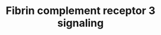 ---
annotations:
- id: PW:0000474
  parent: regulatory pathway
  type: Pathway Ontology
  value: coagulation cascade pathway
- id: PW:0000024
  parent: regulatory pathway
  type: Pathway Ontology
  value: inflammatory response pathway
- id: PW:0000474
  parent: regulatory pathway
  type: Pathway Ontology
  value: coagulation cascade pathway
- id: PW:0000503
  parent: regulatory pathway
  type: Pathway Ontology
  value: classical complement pathway
- id: PW:0000503
  parent: regulatory pathway
  type: Pathway Ontology
  value: classical complement pathway
- id: CL:0000129
  parent: animal cell
  type: Cell Type Ontology
  value: microglial cell
- id: CL:0000129
  parent: animal cell
  type: Cell Type Ontology
  value: microglial cell
- id: PW:0000024
  parent: regulatory pathway
  type: Pathway Ontology
  value: inflammatory response pathway
- id: CL:0000235
  parent: native cell
  type: Cell Type Ontology
  value: macrophage
authors:
- Khanspers
- Andrewmendiola
- Akassoglou
- Egonw
- AlexanderPico
- Eweitz
- Mkutmon
citedin:
- link: PMC8431385
  title: Investigating the Molecular Processes behind the Cell-Specific Toxicity Response
    to Titanium Dioxide Nanobelts (2021)
- link: PMC7702209
  title: LMWF5A suppresses cytokine release by modulating select inflammatory transcription
    factor activity in stimulated PBMC (2020)
- link: 10.1016/j.compbiomed.2021.104243
  title: Construction and analysis of protein-protein interaction network of non-alcoholic
    fatty liver disease
- link: 10.1016/j.humgen.2022.201135
  title: In silico transcriptional analysis of asymptomatic and severe COVID-19 patients
    reveals the susceptibility of severe patients to other comorbidities and non-viral
    pathological conditions (2023)
- link: 10.1038/s41598-024-70629-7
  title: The differential expression of adipose tissue genes in short, medium and
    long-term periods after bariatric surgery (2024)
communities: []
description: The blood protein fibrinogen, a key component of the coagulation cascade,
  has been identified as an early molecular factor triggering inflammation in the
  brain and periphery (see bibliography). Upon fibrinogen extravasation across leaky
  vessels (i.e., break down of the blood-brain barrier), fibrinogen is converted by
  thrombin to insoluble fibrin. Based on published studies, this signaling pathway
  highlights fibrin as a CD11b/CD18 (complement receptor; CR3) integrin receptor ligand
  that regulates innate immunity. Fibrin activates central nervous system (CNS) resident
  microglia and peripheral (bone marrow-derived) macrophages via CR3, leading to intracellular
  kinase signaling activation including PI3K, AKT1, and RhoA activity that regulates
  phagocytosis; and NF-κB translocation to the nucleus that transcriptionally regulates
  proinflammatory cytokines and chemokines that recruit T-cells and macrophages. Canonical
  LPS-TLR4 activation of innate immune cells and potential mechanisms of CD11b transactivation
  are shown.  Proteins on this pathway have targeted assays available via the [https://assays.cancer.gov/available_assays?wp_id=WP4136
  CPTAC Assay Portal]
last-edited: 2025-03-03
ndex: 38ce8f2f-8b69-11eb-9e72-0ac135e8bacf
organisms:
- Homo sapiens
redirect_from:
- /index.php/Pathway:WP4136
- /instance/WP4136
- /instance/WP4136_r137350
revision: r137350
schema-jsonld:
- '@context': https://schema.org/
  '@id': https://wikipathways.github.io/pathways/WP4136.html
  '@type': Dataset
  creator:
    '@type': Organization
    name: WikiPathways
  description: The blood protein fibrinogen, a key component of the coagulation cascade,
    has been identified as an early molecular factor triggering inflammation in the
    brain and periphery (see bibliography). Upon fibrinogen extravasation across leaky
    vessels (i.e., break down of the blood-brain barrier), fibrinogen is converted
    by thrombin to insoluble fibrin. Based on published studies, this signaling pathway
    highlights fibrin as a CD11b/CD18 (complement receptor; CR3) integrin receptor
    ligand that regulates innate immunity. Fibrin activates central nervous system
    (CNS) resident microglia and peripheral (bone marrow-derived) macrophages via
    CR3, leading to intracellular kinase signaling activation including PI3K, AKT1,
    and RhoA activity that regulates phagocytosis; and NF-κB translocation to the
    nucleus that transcriptionally regulates proinflammatory cytokines and chemokines
    that recruit T-cells and macrophages. Canonical LPS-TLR4 activation of innate
    immune cells and potential mechanisms of CD11b transactivation are shown.  Proteins
    on this pathway have targeted assays available via the [https://assays.cancer.gov/available_assays?wp_id=WP4136
    CPTAC Assay Portal]
  keywords:
  - AKT1
  - CBL-B
  - CCL2
  - CD14
  - CHUK
  - CXCL10
  - CXCL3
  - DAP12
  - FCER1G
  - FGA
  - FGB
  - FGG
  - Fibrin
  - IFNB1
  - IKBKB
  - IKBKG
  - IL12B
  - IL6
  - IRAK1
  - IRAK2
  - IRAK4
  - IRF3
  - ITGAM
  - ITGB2
  - LBP
  - LPS
  - LY96
  - MYD88
  - NFKB1
  - NOS2
  - PI3K
  - PLAT
  - Plasmin
  - Plasminogen
  - RAPL
  - REL
  - RELA
  - RHOA
  - SRC
  - SYK
  - TIRAP
  - TLR3
  - TLR4
  - TNF
  - TRAF
  - TRAF6
  - TRIF
  license: CC0
  name: Fibrin complement receptor 3 signaling
seo: CreativeWork
title: Fibrin complement receptor 3 signaling
wpid: WP4136
---